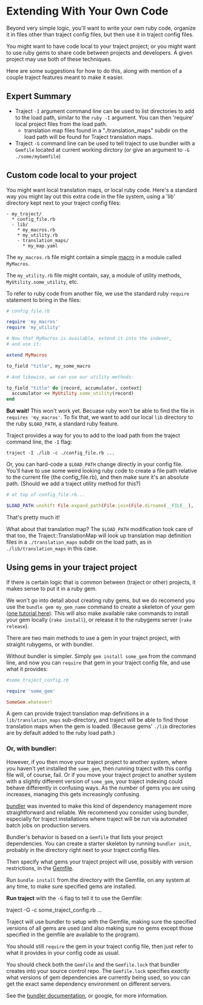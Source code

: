 # Extending With Your Own Code

Beyond very simple logic, you'll want to write your own ruby code,
organize it in files other than traject config files, but then
use it in traject config files.

You might want to have code local to your traject project; or you
might want to use ruby gems to share code between projects and developers. 
A given project may use both of these techniques.

Here are some suggestions for how to do this, along with mention
of a couple traject features meant to make it easier.

## Expert Summary

* Traject `-I` argument command line can be used to list directories to
  add to the load path, similar to the `ruby -I` argument. You
  can then 'require' local project files from the load path.
  * translation map files found in a
    "./translation_maps" subdir on the load path will be found
    for Traject translation maps.
* Traject `-G` command line can be used to tell traject to use
  bundler with a `Gemfile` located at current working dirctory
  (or give an argument to `-G ./some/myGemfile`)

## Custom code local to your project

You might want local translation maps, or local ruby
code. Here's a standard way you might lay out
this extra code in the file system, using a 'lib'
directory kept next to your traject config files:

~~~
- my_traject/
  * config_file.rb
  - lib/
    * my_macros.rb
    * my_utility.rb
    - translation_maps/
      * my_map.yaml
~~~


The `my_macros.rb` file might contain a simple [macro](./macros.md)
in a module called `MyMacros`.

The `my_utility.rb` file might contain, say, a module of utility
methods, `MyUtility.some_utility`, etc.

To refer to ruby code from another file, we use the standard
ruby `require` statement to bring in the files:

~~~ruby
# config_file.rb

require 'my_macros'
require 'my_utility'

# Now that MyMacros is available, extend it into the indexer,
# and use it:

extend MyMacros

to_field "title", my_some_macro

# And likewise, we can use our utility methods:

to_field "title" do |record, accumulator, context|
  accumulator << MyUtility.some_utility(record)
end
~~~

**But wait!** This won't work yet. Becuase ruby won't be
able to find the file in `requires 'my_macros'`. To fix
that, we want to add our local `lib` directory to the
ruby `$LOAD_PATH`, a standard ruby feature.

Traject provides a way for you to add to the load path
from the traject command line, the `-I` flag:

    traject -I ./lib -c ./config_file.rb ...

Or, you can hard-code a `$LOAD_PATH` change directly in your
config file. You'll have to use some weird looking
ruby code to create a file path relative to the current
file (the config_file.rb), and then make sure it's
an absolute path. (Should we add a traject utility
method for this?)

~~~ruby
# at top of config_file.rb...

$LOAD_PATH.unshift File.expand_path(File.join(File.dirname(__FILE__), './lib'))
~~~

That's pretty much it!

What about that translation map? The `$LOAD_PATH` modification
took care of that too, the Traject::TranslationMap will look
up translation map definition files 
in a `./translation_maps` subdir on the load path, as in `./lib/translation_maps` in this case. 


## Using gems in your traject project

If there is certain logic that is common between (traject or other)
projects, it makes sense to put it in a ruby gem.

We won't go into detail about creating ruby gems, but we
do recomend you use the `bundle gem my_gem_name` command to create
a skeleton of your gem
([one tutorial here](http://railscasts.com/episodes/245-new-gem-with-bundler?view=asciicast)).
This will also make available rake commands to install your gem locally
(`rake install`), or release it to the rubygems server (`rake release`).

There are two main methods to use a gem in your traject project,
with straight rubygems, or with bundler.

Without bundler is simpler. Simply `gem install some_gem` from the
command line, and now you can `require` that gem in your traject
config file, and use what it provides:

~~~ruby
#some_traject_config.rb

require 'some_gem'

SomeGem.whatever!
~~~

A gem can provide traject translation map definitions
in a `lib/translation_maps` sub-directory, and traject will be able to find those
translation maps when the gem is loaded. (Because gems'
`./lib` directories are by default added to the ruby load path.)

### Or, with bundler:

However, if you then move your traject project to another system,
where you haven't yet installed the `some_gem`, then running
traject with this config file will, of course, fail. Or if you
move your traject project to another system with a slightly
different version of `some_gem`, your traject indexing could
behave differently in confusing ways. As the number of gems
you are using increases, managing this gets increasingly
confusing.

[bundler](http://bundler.io/) was invented to make this kind of dependency management
more straightforward and reliable. We recommend you consider using
bundler, especially for traject installations where traject will
be run via automated batch jobs on production servers.

Bundler's behavior is based on a `Gemfile` that lists your
project dependencies. You can create a starter skeleton
by running `bundler init`, probably in the directory
right next to your traject config files.

Then specify what gems your traject project will use,
possibly with version restrictions, in the [Gemfile](http://bundler.io/v1.3/gemfile.html).

Run `bundle install` from the directory with the Gemfile, on any system
at any time, to make sure specified gems are installed.

**Run traject** with the `-G` flag to tell it to use the Gemfile:

   traject -G -c some_traject_config.rb ...

Traject will use bundler to setup with the Gemfile, making sure
the specified versions of all gems are used (and also making sure
no gems except those specified in the gemfile are available to
the program).

You should still `require` the gem in your traject config file,
then just refer to what it provides in your config code as usual. 

You should check both the `Gemfile` and the `Gemfile.lock`
that bundler creates into your source control repo. The
`Gemfile.lock` specifies _exactly_ what versions of
gem dependencies are currently being used, so you can get the exact
same dependency environment on different servers.

See the [bundler documentation](http://bundler.io/#getting-started), or google, for more information. 
